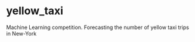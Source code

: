 # yellow_taxi
Machine Learning competition. Forecasting the number of yellow taxi trips in New-York
